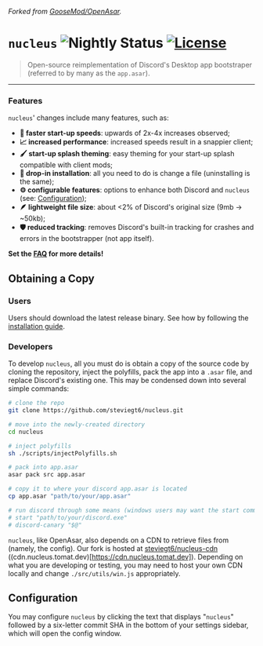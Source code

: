 _Forked from [GooseMod/OpenAsar](https://github.com/GooseMod/OpenAsar)._

# `nucleus` ![Nightly Status](https://github.com/steviegt6/nucleus/actions/workflows/nightly.yml/badge.svg) [![License](https://img.shields.io/badge/License-MIT-blue.svg)](https://choosealicense.com/licenses/mit/l)

<!-- ### Acrylic fork (Windows only) - uses [`@pyke/vibe`](https://github.com/pykeio/vibe) under [Apache 2.0](https://github.com/pykeio/vibe/blob/main/LICENSE) -->

> Open-source reimplementation of Discord's Desktop app bootstraper (referred to by many as the `app.asar`).

---

### Features

`nucleus`' changes include many features, such as:

- **:rocket: faster start-up speeds**: upwards of 2x-4x increases observed;
- **:chart_with_upwards_trend: increased performance**: increased speeds result in a snappier client;
- **:paintbrush: start-up splash theming**: easy theming for your start-up splash compatible with client mods;
- **:electric_plug: drop-in installation**: all you need to do is change a file (uninstalling is the same);
- **:gear: configurable features**: options to enhance both Discord and `nucleus` (see: [Configuration](#configuration));
- **:feather: lightweight file size**: about <2% of Discord's original size (9mb -> ~50kb);
- **:shield: reduced tracking**: removes Discord's built-in tracking for crashes and errors in the bootstrapper (not app itself).

**Set the [FAQ](FAQ.md) for more details!**

## Obtaining a Copy

### Users

Users should download the latest release binary. See how by following the [installation guide](https://github.com/steviegt6/nucleus/wiki/Install-Guide).

### Developers

To develop `nucleus`, all you must do is obtain a copy of the source code by cloning the repository, inject the polyfills, pack the app into a `.asar` file, and replace Discord's existing one. This may be condensed down into several simple commands:

```sh
# clone the repo
git clone https://github.com/steviegt6/nucleus.git

# move into the newly-created directory
cd nucleus

# inject polyfills
sh ./scripts/injectPolyfills.sh

# pack into app.asar
asar pack src app.asar

# copy it to where your discord app.asar is located
cp app.asar "path/to/your/app.asar"

# run discord through some means (windows users may want the start command, while linux users may have a command to start discord)
# start "path/to/your/discord.exe"
# discord-canary "$@"
```

`nucleus`, like OpenAsar, also depends on a CDN to retrieve files from (namely, the config). Our fork is hosted at [steviegt6/nucleus-cdn](https://github.com/steviegt6/nucleus-cdn) ((cdn.nucleus.tomat.dev)[https://cdn.nucleus.tomat.dev]). Depending on what you are developing or testing, you may need to host your own CDN locally and change `./src/utils/win.js` appropriately.

## Configuration

You may configure `nucleus` by clicking the text that displays "`nucleus`" followed by a six-letter commit SHA in the bottom of your settings sidebar, which will open the config window.
